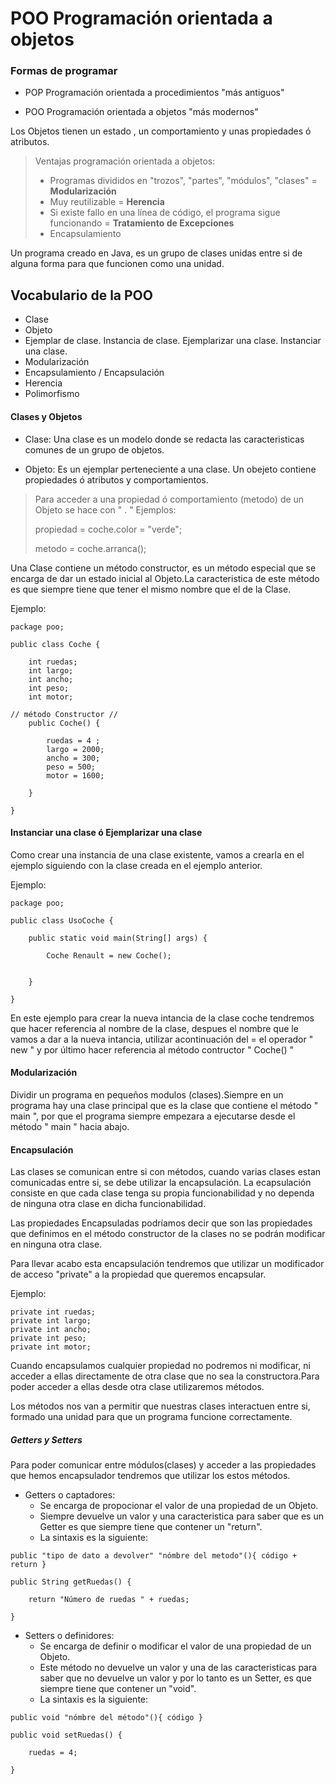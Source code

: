 # POO Programación orientada a objetos

### Formas de programar 

- POP Programación orientada a procedimientos "más antiguos"

- POO Programación orientada a objetos "más modernos"

Los Objetos tienen un estado , un comportamiento y unas propiedades ó atributos.

> Ventajas programación orientada a objetos: 
> - Programas divididos en "trozos", "partes", "módulos", "clases" = **Modularización**
> - Muy reutilizable = **Herencia**
> - Si existe fallo en una línea de código, el programa sigue funcionando = **Tratamiento  de Excepciones**
> - Encapsulamiento 

Un programa creado en Java, es un grupo de clases unidas entre si de alguna forma para que funcionen como una unidad.

## Vocabulario de la POO

- Clase
- Objeto
- Ejemplar de clase. Instancia de clase. Ejemplarizar una clase. Instanciar una clase.
- Modularización
- Encapsulamiento / Encapsulación
- Herencia
- Polimorfismo

#### Clases y Objetos
- Clase: Una clase es un modelo donde se redacta las caracteristicas comunes de un grupo de objetos.

- Objeto: Es un ejemplar perteneciente a una clase. Un obejeto contiene propiedades ó atributos y comportamientos.

> Para acceder a una propiedad ó comportamiento (metodo) de un Objeto se hace con " . " 
> Ejemplos:
>
> propiedad = coche.color = "verde";
>
> metodo = coche.arranca();

Una Clase contiene un método constructor, es un método especial que se encarga de dar un estado inicial al Objeto.La caracteristica de este método es que siempre tiene que tener el mismo nombre que el de la Clase.

Ejemplo:
```
package poo;

public class Coche {

    int ruedas;
    int largo;
    int ancho;
    int peso;
    int motor;

// método Constructor //
    public Coche() {
        
        ruedas = 4 ;
        largo = 2000;
        ancho = 300;
        peso = 500;
        motor = 1600;

    }

}
```

#### Instanciar una clase ó Ejemplarizar una clase

Como crear una instancia de una clase existente, vamos a crearla en el ejemplo siguiendo con la clase creada en el ejemplo anterior.

Ejemplo: 
```
package poo;

public class UsoCoche {

    public static void main(String[] args) {

        Coche Renault = new Coche();


    }

}

```
En este ejemplo para crear la nueva intancia de la clase coche tendremos que hacer referencia al nombre de la clase, 
despues el nombre que le vamos a dar a la nueva intancia, utilizar acontinuación del = el operador " new " y por último 
hacer referencia al método contructor " Coche() "

#### Modularización

Dividir un programa en pequeños modulos (clases).Siempre en un programa hay una clase principal que es la clase que contiene
el método " main ", por que el programa siempre empezara a ejecutarse desde el método " main " hacia abajo.

#### Encapsulación

Las clases se comunican entre si con métodos, cuando varias clases estan comunicadas entre si, se debe utilizar la encapsulación.
La ecapsulación consiste en que cada clase tenga su propia funcionabilidad y no dependa de ninguna otra clase en dicha funcionabilidad.

Las propiedades Encapsuladas podríamos decir que son las propiedades que definimos en el método constructor de la clases no se podrán modificar en ninguna otra clase.

Para llevar acabo esta encapsulación tendremos que utilizar un modificador de acceso "private" a la propiedad que queremos encapsular.

Ejemplo: 
```
private int ruedas;
private int largo;
private int ancho;
private int peso;
private int motor;
```
Cuando encapsulamos cualquier propiedad no podremos ni modificar, ni acceder a ellas directamente de otra clase que no sea la 
constructora.Para poder acceder a ellas desde otra clase utilizaremos métodos.

Los métodos nos van a permitir que nuestras clases interactuen entre si, formado una unidad para que un programa funcione correctamente.

##### Getters y Setters

Para poder comunicar entre módulos(clases) y acceder a las propiedades que hemos encapsulador tendremos que utilizar los estos métodos.

- Getters o captadores:
    - Se encarga de propocionar el valor de una propiedad de un Objeto.
    - Siempre devuelve un valor y una caracteristica para saber que es un Getter es que siempre tiene que contener 
    un "return".
    - La sintaxis es la siguiente: 
````
public "tipo de dato a devolver" "nómbre del metodo"(){ código + return }

public String getRuedas() {
		
    return "Número de ruedas " + ruedas;
		
}
````

- Setters o definidores:
    - Se encarga de definir o modificar el valor de una propiedad de un Objeto.
    - Este método no devuelve un valor y una de las caracteristicas para saber que no devuelve un valor y por lo tanto es
    un Setter, es que siempre tiene que contener un "void".
    - La sintaxis es la siguiente:
````
public void "nómbre del método"(){ código }

public void setRuedas() {
		
    ruedas = 4;
	
}

````
